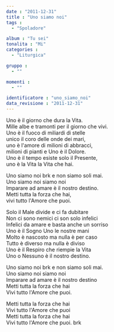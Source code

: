 ```yaml
---
date : "2011-12-31"
title : "Uno siamo noi"
tags : 
  - "Spoladore"

album : "Tu sei"
tonalita : "Mi"
categories : 
  - "Liturgica"

gruppo : 
  - ""

momenti : 
  - ""

identificatore : "uno_siamo_noi"
data_revisione : "2011-12-31"
---
```

  
  
  
Uno è il giorno che dura la Vita.  
Mille albe e tramonti per il giorno che vivi.  
Uno è il fuoco di miliardi di stelle  
unico il coro delle onde dei mari,  
uno è l'amore di milioni di abbracci,  
milioni di pianti e Uno è il Dolore.  
Uno è il tempo esiste solo il Presente,  
uno è la Vita la Vita che hai.   
  
  
  
Uno siamo noi brk e non siamo soli mai.  
Uno siamo noi siamo noi  
Imparare ad amare è il nostro destino.  
Metti tutta la forza che hai,  
vivi tutto l'Amore che puoi.  
  
  
  
  
  
  
  
  
  
Solo il Male divide e ci fa dubitare  
Non ci sono nemici ci son solo infelici  
Infelici da amare e basta anche un sorriso  
Uno è il Sogno Uno le nostre mani  
Molto è nascosto ma nulla è per caso  
Tutto è diverso ma nulla è diviso  
Uno è il Respiro che riempie la Vita  
Uno o Nessuno è il nostro destino.  
  
  
  
Uno siamo noi brk e non siamo soli mai.  
Uno siamo noi siamo noi  
Imparare ad amare è il nostro destino  
Metti tutta la forza che hai  
Vivi tutto l'Amore che puoi.  
  
  
  
  
  
  
  
  
Metti tutta la forza che hai  
Vivi tutto l'Amore che puoi   
Metti tutta la forza che hai  
Vivi tutto l'Amore che puoi. brk        
  
  
  
